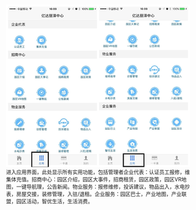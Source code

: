 ![](/assets/3_副本1.png)进入应用界面，此处显示所有实用功能，包括管理者企业代表：认证员工报修，维集体充值。招商中心：园区介绍，园区大事件，招商租赁，园区政策，园区VR地图，一键导航理，公告新闻。物业服务：报修维修，投诉建议，物品出入，水电抄表，房屋交接，装修管理，入驻/退租。企业服务：园区巴士，产业地图，产业联盟，园区活动，智优生活，生活消费。

